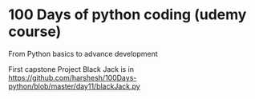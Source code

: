 # 100 Days of python coding (udemy course)
From Python basics to advance development

First capstone Project Black Jack is in 
 https://github.com/harshesh/100Days-python/blob/master/day11/blackJack.py
 